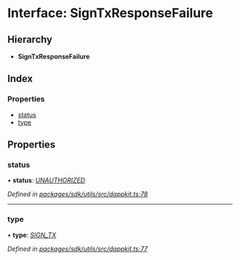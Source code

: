 # Interface: SignTxResponseFailure

## Hierarchy

* **SignTxResponseFailure**

## Index

### Properties

* [status](_packages_sdk_utils_src_dappkit_.signtxresponsefailure.md#status)
* [type](_packages_sdk_utils_src_dappkit_.signtxresponsefailure.md#type)

## Properties

###  status

• **status**: *[UNAUTHORIZED](../enums/_packages_sdk_utils_src_dappkit_.dappkitresponsestatus.md#unauthorized)*

*Defined in [packages/sdk/utils/src/dappkit.ts:78](https://github.com/celo-org/celo-monorepo/blob/master/packages/sdk/utils/src/dappkit.ts#L78)*

___

###  type

• **type**: *[SIGN_TX](../enums/_packages_sdk_utils_src_dappkit_.dappkitrequesttypes.md#sign_tx)*

*Defined in [packages/sdk/utils/src/dappkit.ts:77](https://github.com/celo-org/celo-monorepo/blob/master/packages/sdk/utils/src/dappkit.ts#L77)*

